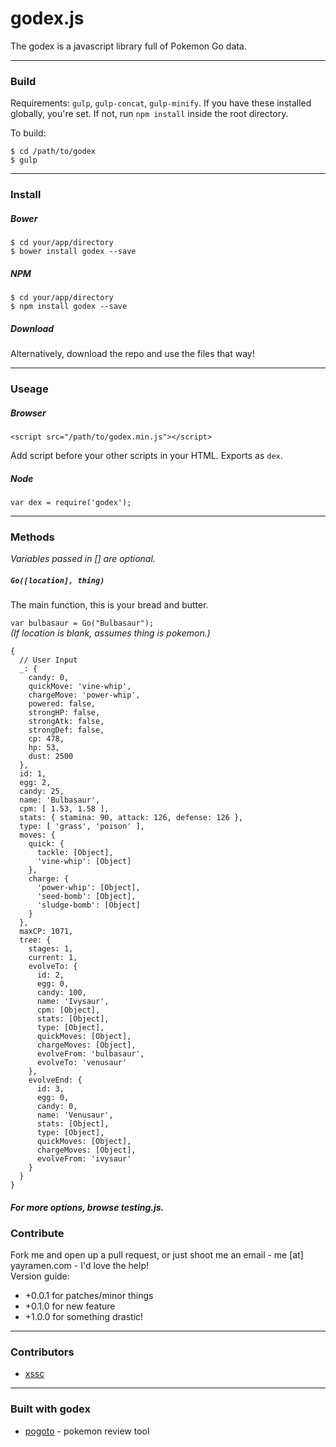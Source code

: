 # godex.js
The godex is a javascript library full of Pokemon Go data.

---

### Build

Requirements: `gulp`, `gulp-concat`, `gulp-minify`.
If you have these installed globally, you're set. If not, run `npm install` inside the root directory.

To build:
```
$ cd /path/to/godex
$ gulp
```

---

### Install
##### Bower   
```
$ cd your/app/directory
$ bower install godex --save
```
##### NPM
```
$ cd your/app/directory
$ npm install godex --save
```
##### Download
Alternatively, download the repo and use the files that way!

---

### Useage

##### Browser
```
<script src="/path/to/godex.min.js"></script>
```
Add script before your other scripts in your HTML. Exports as `dex`.

##### Node
`var dex = require('godex');`

---

### Methods
_Variables passed in [] are optional._

##### `Go([location], thing)`
The main function, this is your bread and butter.

`var bulbasaur = Go("Bulbasaur");`   
*(If location is blank, assumes thing is pokemon.)*
```
{
  // User Input
  _: {
    candy: 0,
    quickMove: 'vine-whip',
    chargeMove: 'power-whip',
    powered: false,
    strongHP: false,
    strongAtk: false,
    strongDef: false,
    cp: 478,
    hp: 53,
    dust: 2500
  },
  id: 1,
  egg: 2,
  candy: 25,
  name: 'Bulbasaur',
  cpm: [ 1.53, 1.58 ],
  stats: { stamina: 90, attack: 126, defense: 126 },
  type: [ 'grass', 'poison' ],
  moves: {
    quick: {
      tackle: [Object],
      'vine-whip': [Object]
    },
    charge: {
      'power-whip': [Object],
      'seed-bomb': [Object],
      'sludge-bomb': [Object]
    }
  },
  maxCP: 1071,
  tree: {
    stages: 1,
    current: 1,
    evolveTo: {
      id: 2,
      egg: 0,
      candy: 100,
      name: 'Ivysaur',
      cpm: [Object],
      stats: [Object],
      type: [Object],
      quickMoves: [Object],
      chargeMoves: [Object],
      evolveFrom: 'bulbasaur',
      evolveTo: 'venusaur'
    },
    evolveEnd: {
      id: 3,
      egg: 0,
      candy: 0,
      name: 'Venusaur',
      stats: [Object],
      type: [Object],
      quickMoves: [Object],
      chargeMoves: [Object],
      evolveFrom: 'ivysaur'
    }
  }
}
```

#### *For more options, browse testing.js.*

### Contribute

Fork me and open up a pull request, or just shoot me an email - me [at] yayramen.com - I'd love the help!   
Version guide:

- +0.0.1 for patches/minor things
- +0.1.0 for new feature
- +1.0.0 for something drastic!


---


### Contributors

- [xssc](https://github.com/xssc)

---

### Built with godex

- [pogoto](http://pogo.to) - pokemon review tool
